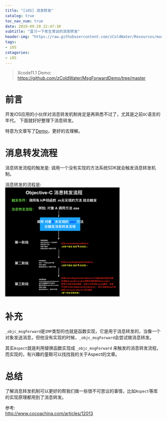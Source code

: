 ```yaml
---
title: "[iOS] 消息转发"
catalog: true
toc_nav_num: true
date: 2019-09-20 22:47:30
subtitle: "温习一下老生常谈的消息转发"
header-img: "https://raw.githubusercontent.com/zColdWater/Resources/master/Images/legend_cover.jpg"
tags:
- iOS
catagories:
- iOS
---
```


> Xcode11.1 Demo: https://github.com/zColdWater/MsgForwardDemo/tree/master 

# 前言
开发iOS应用的小伙伴对消息转发机制肯定是再熟悉不过了，尤其是之前`OC`语言的年代。 下面就好好整理下消息转发。

特意为文章写了[Demo](https://github.com/zColdWater/MsgForwardDemo/tree/master )，更好的去理解。

# 消息转发流程

消息转发流程的触发是: 调用一个没有实现的方法系统SDK就会触发消息转发机制。   

消息转发的流程是:   
<img src="https://raw.githubusercontent.com/zColdWater/Resources/master/Images/msgforward1.png" height="350" />

# 补充  

`_objc_msgForward`是`IMP`类型的也就是函数实现，它是用于消息转发的，当像一个对象发送消息，但他没有实现的时候，`_objc_msgForward`会尝试做消息转发。  

其实`Aspect`就是利用替换函数实现成 `_objc_msgForward` 来触发的消息转发流程，而实现的，有兴趣的童鞋可以找找我的关于Aspect的文章。

# 总结
了解消息转发机制可以更好的帮我们做一些很不可思议的事情，比如`Aspect`等库的实现原理都用到了消息转发。  



参考:  
http://www.cocoachina.com/articles/12013  

